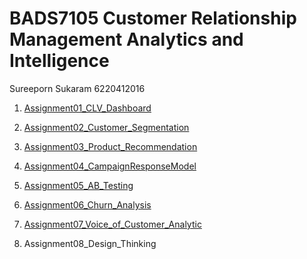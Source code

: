 # BADS7105 Customer Relationship Management Analytics and Intelligence

Sureeporn Sukaram 6220412016

1. [Assignment01_CLV_Dashboard](https://github.com/Ssureeporn/BADS7105_CRM/tree/main/Assignment01_CLV_Dashboard)

2. [Assignment02_Customer_Segmentation](https://github.com/Ssureeporn/BADS7105_CRM/tree/main/Assignment02_Customer_Segmentation)

3. [Assignment03_Product_Recommendation](https://github.com/Ssureeporn/BADS7105_CRM/tree/main/Assignment03_Product_Recommendation)

4. [Assignment04_CampaignResponseModel](https://github.com/Ssureeporn/BADS7105_CRM/tree/main/Assignment04_CampaignResponseModel)

5. [Assignment05_AB_Testing](https://github.com/Ssureeporn/BADS7105_CRM/tree/main/Assignment05_AB_Testing)

6. [Assignment06_Churn_Analysis](https://github.com/Ssureeporn/BADS7105_CRM/tree/main/Assignment06_Churn_Analysis)

7. [Assignment07_Voice_of_Customer_Analytic](https://github.com/Ssureeporn/BADS7105_CRM/tree/main/Assignment07_Voice_of_Customer_Analytic)

8. Assignment08_Design_Thinking
